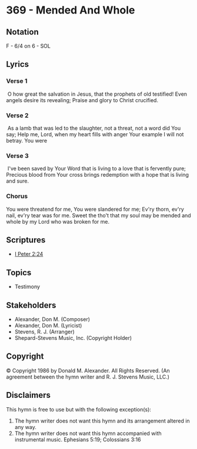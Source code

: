 # 369 - Mended And Whole

## Notation

F - 6/4 on 6 - SOL

## Lyrics

### Verse 1

 O how great the salvation in Jesus, that the prophets of old testified! Even angels desire its revealing; Praise and glory to Christ crucified. 

### Verse 2

 As a lamb that was led to the slaughter, not a threat, not a word did You say; Help me, Lord, when  my heart fills with anger Your example I will not betray. You were

### Verse 3

 I've been saved by Your Word that is living to a love that is fervently pure; Precious blood from Your cross brings redemption with a hope that is living and sure. 

### Chorus

You were threatend for me, You were slandered for me; Ev'ry thorn, ev'ry nail, ev'ry tear was for me. Sweet the tho't that my soul may be mended and whole by my Lord who was broken for me. 


## Scriptures

- [I Peter 2:24](https://www.biblegateway.com/passage/?search=I%20Peter%202%3A24)

## Topics

- Testimony

## Stakeholders

- Alexander, Don M. (Composer)
- Alexander, Don M. (Lyricist)
- Stevens, R. J. (Arranger)
- Shepard-Stevens Music, Inc. (Copyright Holder)

## Copyright

© Copyright 1986 by Donald M. Alexander. All Rights Reserved.
(An agreement between the hymn writer and R. J. Stevens Music, LLC.)

## Disclaimers

This hymn is free to use but with the following exception(s):
1. The hymn writer does not want this hymn and its arrangement altered in any way.
2. The hymn writer does not want this hymn accompanied with instrumental music.
Ephesians 5:19; Colossians 3:16

